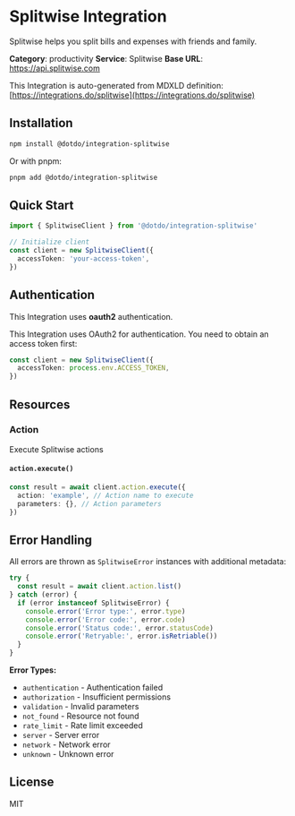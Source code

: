 # Splitwise Integration

Splitwise helps you split bills and expenses with friends and family.

**Category**: productivity
**Service**: Splitwise
**Base URL**: https://api.splitwise.com

This Integration is auto-generated from MDXLD definition: [https://integrations.do/splitwise](https://integrations.do/splitwise)

## Installation

```bash
npm install @dotdo/integration-splitwise
```

Or with pnpm:

```bash
pnpm add @dotdo/integration-splitwise
```

## Quick Start

```typescript
import { SplitwiseClient } from '@dotdo/integration-splitwise'

// Initialize client
const client = new SplitwiseClient({
  accessToken: 'your-access-token',
})
```

## Authentication

This Integration uses **oauth2** authentication.

This Integration uses OAuth2 for authentication. You need to obtain an access token first:

```typescript
const client = new SplitwiseClient({
  accessToken: process.env.ACCESS_TOKEN,
})
```

## Resources

### Action

Execute Splitwise actions

#### `action.execute()`

```typescript
const result = await client.action.execute({
  action: 'example', // Action name to execute
  parameters: {}, // Action parameters
})
```

## Error Handling

All errors are thrown as `SplitwiseError` instances with additional metadata:

```typescript
try {
  const result = await client.action.list()
} catch (error) {
  if (error instanceof SplitwiseError) {
    console.error('Error type:', error.type)
    console.error('Error code:', error.code)
    console.error('Status code:', error.statusCode)
    console.error('Retryable:', error.isRetriable())
  }
}
```

**Error Types:**

- `authentication` - Authentication failed
- `authorization` - Insufficient permissions
- `validation` - Invalid parameters
- `not_found` - Resource not found
- `rate_limit` - Rate limit exceeded
- `server` - Server error
- `network` - Network error
- `unknown` - Unknown error

## License

MIT
